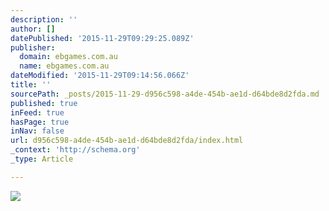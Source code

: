 ```yaml
---
description: ''
author: []
datePublished: '2015-11-29T09:29:25.089Z'
publisher:
  domain: ebgames.com.au
  name: ebgames.com.au
dateModified: '2015-11-29T09:14:56.066Z'
title: ''
sourcePath: _posts/2015-11-29-d956c598-a4de-454b-ae1d-d64bde8d2fda.md
published: true
inFeed: true
hasPage: true
inNav: false
url: d956c598-a4de-454b-ae1d-d64bde8d2fda/index.html
_context: 'http://schema.org'
_type: Article

---
```

![](https://content.ebgames.com.au/website/images/packshots/207376_packshot_l.jpg)